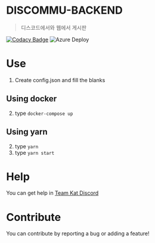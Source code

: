 # DISCOMMU-BACKEND
> 디스코드에서와 웹에서 게시판

[![Codacy Badge](https://app.codacy.com/project/badge/Grade/2b4d9ca6bbdd4469abc29d849bf20fea)](https://www.codacy.com?utm_source=github.com&utm_medium=referral&utm_content=Team-Kat/discommu-backend&utm_campaign=Badge_Grade)
![Azure Deploy](https://github.com/Team-Kat/discommu-backend/actions/workflows/deploy.yml/badge.svg)

# Use
1. Create config.json and fill the blanks

## Using docker
2. type `docker-compose up`

## Using yarn
2. type `yarn`
3. type `yarn start`


# Help
You can get help in [Team Kat Discord](https://discord.gg/R5UG5mR)


# Contribute
You can contribute by reporting a bug or adding a feature!
